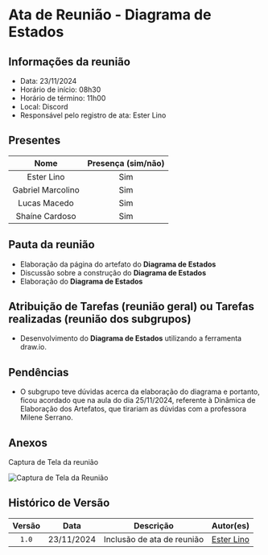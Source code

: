 # Ata de Reunião - Diagrama de Estados

## **Informações da reunião**

- Data: 23/11/2024
- Horário de início: 08h30
- Horário de término: 11h00
- Local: Discord
- Responsável pelo registro de ata: Ester Lino

## **Presentes**

| Nome | Presença (sim/não) |
|:----:|:------------------:|
| Ester Lino | Sim |
| Gabriel Marcolino | Sim |
| Lucas Macedo | Sim |
| Shaíne Cardoso | Sim |

## **Pauta da reunião**

- Elaboração da página do artefato do **Diagrama de Estados**
- Discussão sobre a construção do **Diagrama de Estados**
- Elaboração do **Diagrama de Estados**

## **Atribuição de Tarefas (reunião geral) ou Tarefas realizadas (reunião dos subgrupos)**

- Desenvolvimento do **Diagrama de Estados** utilizando a ferramenta draw.io.

## **Pendências**

- O subgrupo teve dúvidas acerca da elaboração do diagrama e portanto, ficou acordado que na aula do dia 25/11/2024, referente à Dinâmica de Elaboração dos Artefatos, que tirariam as dúvidas com a professora Milene Serrano.

## Anexos

Captura de Tela da reunião

<div>
    <img src="https://raw.githubusercontent.com/UnBArqDsw2024-2/2024.2_G8_Aluguel_Entrega_02/refs/heads/main/docs/images/reuniao-diagrama-estados.png" alt="Captura de Tela da Reunião">
</div>

## Histórico de Versão

| Versão |    Data    |         Descrição          |  Autor(es)  |
| :----: | :--------: | :------------------------: | :---------: |
| `1.0`  | 23/11/2024 | Inclusão de ata de reunião | [Ester Lino](https://github.com/esteerlino) |
